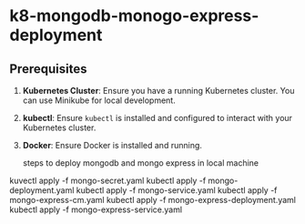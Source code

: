 # k8-mongodb-monogo-express-deployment
## Prerequisites

1. **Kubernetes Cluster**: Ensure you have a running Kubernetes cluster. You can use Minikube for local development.
2. **kubectl**: Ensure `kubectl` is installed and configured to interact with your Kubernetes cluster.
3. **Docker**: Ensure Docker is installed and running.

   steps to deploy mongodb and mongo express in local machine 
   
kuvectl apply -f mongo-secret.yaml
kubectl apply -f mongo-deployment.yaml
kubectl apply -f mongo-service.yaml
kubectl apply -f mongo-express-cm.yaml 
kubectl apply -f mongo-express-deployment.yaml
kubectl apply -f mongo-express-service.yaml
